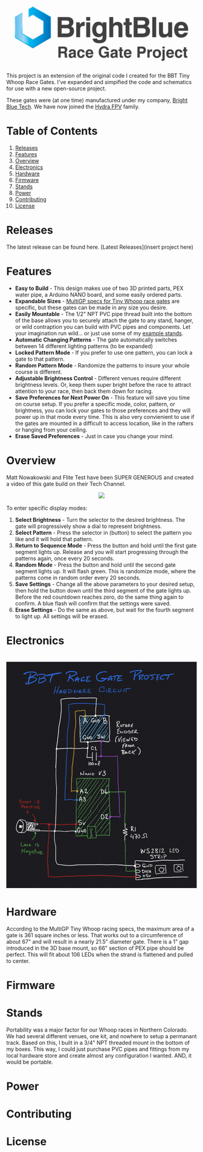 # ![Logo](media/logo.png)

This project is an extension of the original code I created for the BBT Tiny Whoop Race Gates. 
I've expanded and simpified the code and schematics for use with a new open-source project.

These gates were (at one time) manufactured under my company, [Bright Blue Tech](https://www.facebook.com/BrightBlueDroneTech/). We have now joined the [Hydra FPV](https://www.hydrafpv.com/) family.

# Table of Contents
1. [Releases](#releases)
2. [Features](#features)
3. [Overview](#overview)
4. [Electronics](#electronics)
5. [Hardware](#Hardware)
6. [Firmware](#firmware)
7. [Stands](#stands)
8. [Power](#power)
9. [Contributing](#contributing)
10. [License](#license)

# Releases
The latest release can be found here. [Latest Releases](insert project here)

# Features
- **Easy to Build** - This design makes use of two 3D printed parts, PEX water pipe, a Arduino NANO board, and some easily ordered parts.
- **Expandable Sizes** - [MultiGP specs for Tiny Whoop race gates](https://drive.google.com/file/d/0BxRbCdCm27o1R1luRWhKbHprbDA/view?usp=sharing) are specific, but these gates can be made in any size you desire.
- **Easily Mountable** - The 1/2" NPT PVC pipe thread built into the bottom of the base allows you to securely attach the gate to any stand, hanger, or wild contraption you can build with PVC pipes and components. Let your imagination run wild... or just use some of my [example stands](#stands).
- **Automatic Changing Patterns** - The gate automatically switches between 14 different lighting patterns (to be expanded)
- **Locked Pattern Mode** - If you prefer to use one pattern, you can lock a gate to that pattern.
- **Random Pattern Mode** - Randomize the patterns to insure your whole course is different.
- **Adjustable Brightness Control** - Different venues require different brightness levels. Or, keep them super bright before the race to attract attention to your race, then back them down for racing.
- **Save Preferences for Next Power On** - This feature will save you time on course setup. If you prefer a specific mode, color, pattern, or brightness, you can lock your gates to those preferences and they will power up in that mode every time. This is also very convienient to use if the gates are mounted in a difficult to access location, like in the rafters or hanging from your ceiling.
- **Erase Saved Preferences** - Just in case you change your mind.

# Overview
Matt Nowakowski and Flite Test have been SUPER GENEROUS and created a video of this gate build on their Tech Channel. 
<p align="center">
    <a href="https://www.youtube.com/watch?v=???????????"><img src="https://img.youtube.com/vi/??????????????/0.jpg"></a>
</p>
To enter specific display modes:

1. **Select Brightness** - Turn the selector to the desired brightness. The gate will progressively show a dial to represent brightness.
2. **Select Pattern** - Press the selector in (button) to select the pattern you like and it will hold that pattern.
3. **Return to Sequence Mode** - Press the button and hold until the first gate segment lights up. Release and you will start progressing through the patterns again, once every 20 seconds.
4. **Random Mode** - Press the button and hold until the second gate segment lights up. It will flash green. This is randomize mode, where the patterns come in random order every 20 seconds.
5. **Save Settings** - Change all the above parameters to your desired setup, then hold the button down until the third segment of the gate lights up. Before the red countdown reaches zero, do the same thing again to confirm. A blue flash will confirm that the settings were saved.
6. **Erase Settings** - Do the same as above, but wait for the fourth segment to light up. All settings will be erased.

# Electronics
# ![Schematic](media/BBTRGPSchematic.jpg)

# Hardware
According to the MultiGP Tiny Whoop racing specs, the maximum area of a gate is 361 square inches or less. That works out to a circumference of about 67" and will result in a nearly 21.5" diameter gate. There is a 1" gap introduced in the 3D base mount, so 66" section of PEX pipe should be perfect. This will fit about 106 LEDs when the strand is flattened and pulled to center. 

# Firmware

# Stands
Portability was a major factor for our Whoop races in Northern Colorado. We had several different venues, one kit, and nowhere to setup a permanant track. Based on this, I built in a 3/4" NPT threaded mount in the bottom of my boxes. This way, I could just purchase PVC pipes and fittings from my local hardware store and create almost any configuration I wanted. AND, it would be portable.
# Power

# Contributing

# License


